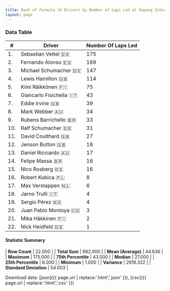 ```yaml
---
title: Rank of Formula 1® Drivers by Number of Laps Led at Sepang International Circuit
layout: page
---
```


<canvas id="chart" width="400" height="180"></canvas>
<script>
var data = {
    "datasets": [
        {
            "backgroundColor": [
                "#f3a935",
                "#f3a935",
                "#f3a935",
                "#f3a935",
                "#f3a935",
                "#f3a935",
                "#f3a935",
                "#f3a935",
                "#f3a935",
                "#f3a935",
                "#f3a935",
                "#f3a935",
                "#f3a935",
                "#f3a935",
                "#f3a935",
                "#f3a935",
                "#f3a935",
                "#f3a935",
                "#f3a935",
                "#f3a935",
                "#f3a935",
                "#f3a935"
            ],
            "borderColor": [
                "#f68639",
                "#f68639",
                "#f68639",
                "#f68639",
                "#f68639",
                "#f68639",
                "#f68639",
                "#f68639",
                "#f68639",
                "#f68639",
                "#f68639",
                "#f68639",
                "#f68639",
                "#f68639",
                "#f68639",
                "#f68639",
                "#f68639",
                "#f68639",
                "#f68639",
                "#f68639",
                "#f68639",
                "#f68639"
            ],
            "borderWidth": 1,
            "data": [
                175.0,
                169.0,
                147.0,
                114.0,
                75.0,
                43.0,
                39.0,
                34.0,
                33.0,
                31.0,
                27.0,
                18.0,
                17.0,
                16.0,
                16.0,
                8.0,
                6.0,
                4.0,
                4.0,
                3.0,
                2.0,
                1.0
            ],
            "label": "Number Of Laps Led"
        }
    ],
    "labels": [
        "Sebastian Vettel",
        "Fernando Alonso",
        "Michael Schumacher",
        "Lewis Hamilton",
        "Kimi Räikkönen",
        "Giancarlo Fisichella",
        "Eddie Irvine",
        "Mark Webber",
        "Rubens Barrichello",
        "Ralf Schumacher",
        "David Coulthard",
        "Jenson Button",
        "Daniel Ricciardo",
        "Felipe Massa",
        "Nico Rosberg",
        "Robert Kubica",
        "Max Verstappen",
        "Jarno Trulli",
        "Sergio Pérez",
        "Juan Pablo Montoya",
        "Mika Häkkinen",
        "Nick Heidfeld"
    ]
};
var options = {
  legend: {
    display: false
  },
  scales: {
    xAxes: [{
      ticks: {
        beginAtZero: true,
        maxRotation: 180,
        display: window.innerWidth > 800
      }
    }],
    yAxes: [{
      ticks: {
        beginAtZero: true
      }
    }]
  },
  onResize: function(chart, size) {
    chart.options.scales.xAxes[0].ticks.display = size.width > 800;
  }
};
var chart = new Chart("chart", {
    data: data,
    type: 'bar',
    options: options
});
</script>



### Data Table

| # | Driver | Number Of Laps Led |
|--|--|--|
| 1. | Sebastian Vettel 🇩🇪 | 175 |
| 2. | Fernando Alonso 🇪🇸 | 169 |
| 3. | Michael Schumacher 🇩🇪 | 147 |
| 4. | Lewis Hamilton 🇬🇧 | 114 |
| 5. | Kimi Räikkönen 🇫🇮 | 75 |
| 6. | Giancarlo Fisichella 🇮🇹 | 43 |
| 7. | Eddie Irvine 🇬🇧 | 39 |
| 8. | Mark Webber 🇦🇺 | 34 |
| 9. | Rubens Barrichello 🇧🇷 | 33 |
| 10. | Ralf Schumacher 🇩🇪 | 31 |
| 11. | David Coulthard 🇬🇧 | 27 |
| 12. | Jenson Button 🇬🇧 | 18 |
| 13. | Daniel Ricciardo 🇦🇺 | 17 |
| 14. | Felipe Massa 🇧🇷 | 16 |
| 15. | Nico Rosberg 🇩🇪 | 16 |
| 16. | Robert Kubica 🇵🇱 | 8 |
| 17. | Max Verstappen 🇳🇱 | 6 |
| 18. | Jarno Trulli 🇮🇹 | 4 |
| 19. | Sergio Pérez 🇲🇽 | 4 |
| 20. | Juan Pablo Montoya 🇨🇴 | 3 |
| 21. | Mika Häkkinen 🇫🇮 | 2 |
| 22. | Nick Heidfeld 🇩🇪 | 1 |

#### Statistic Summary

| **Row Count** | 22.000 |
| **Total Sum** | 982.000 |
| **Mean (Average)** | 44.636 |
| **Maximum** | 175.000 |
| **75th Percentile** | 43.000 |
| **Median** | 27.000 |
| **25th Percentile** | 6.000 |
| **Minimum** | 1.000 |
| **Variance** | 2916.322 |
| **Standard Deviation** | 54.003 |

Download data: [json]({{ page.url | replace:'.html','.json' }}), [csv]({{ page.url | replace:'.html','.csv' }})
